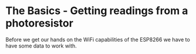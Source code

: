 # The Basics - Getting readings from a photoresistor

Before we get our hands on the WiFi capabilities of the ESP8266 we have to have some data to work with.